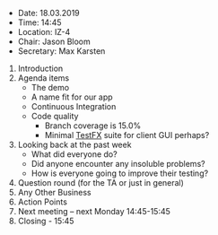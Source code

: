 - Date: 18.03.2019
- Time: 14:45
- Location: IZ-4
- Chair: Jason Bloom
- Secretary: Max Karsten

1.	Introduction
2.	Agenda items
    - The demo
    - A name fit for our app
    - Continuous Integration
    - Code quality
        - Branch coverage is  15.0%
        - Minimal [TestFX](https://github.com/TestFX/TestFX) suite for client GUI perhaps?
2.  Looking back at the past week
    - What did everyone do?
    - Did anyone encounter any insoluble problems?
	- How is everyone going to improve their testing?
4.  Question round (for the TA or just in general)
5.	Any Other Business
6.	Action Points
7.	Next meeting – next Monday 14:45-15:45 
8.	Closing - 15:45